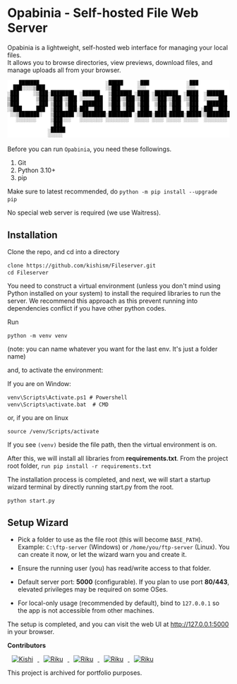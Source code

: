 
# Opabinia - Self-hosted File Web Server

Opabinia is a lightweight, self-hosted web interface for managing your local files.  
It allows you to browse directories, view previews, download files, and manage uploads all from your browser.

![Opabinia Screenshot](opabinia.png)

Before you can run `Opabinia`, you need these followings. 

1) Git 
2) Python 3.10+
3) pip

Make sure to latest recommended, do 
`python -m pip install --upgrade pip`

No special web server is required (we use Waitress).

## Installation

Clone the repo, and cd into a directory

    clone https://github.com/kishism/Fileserver.git
    cd Fileserver

You need to construct a virtual environment (unless you don't mind using Python installed on your system) to install the required libraries to run the server. We recommend this approach as this prevent running into dependencies conflict if you have other python codes.

Run

    python -m venv venv 

(note: you can name whatever you want for the last env. It's just a folder name)

and, to activate the environment:


If you are on Window: 

    venv\Scripts\Activate.ps1 # Powershell
    venv\Scripts\activate.bat  # CMD

or, if you are on linux

    source /venv/Scripts/activate

If you see `(venv)` beside the file path, then the virtual environment is on.

After this, we will install all libraries from **requirements.txt**.
From the project root folder, `run pip install -r requirements.txt`

The installation process is completed, and next, we will start a startup wizard terminal by directly running start.py from the root.

    python start.py

## Setup Wizard

-   Pick a folder to use as the file root (this will become `BASE_PATH`). Example: `C:\ftp-server` (Windows) or `/home/you/ftp-server` (Linux). You can create it now, or let the wizard warn you and create it.
    
-   Ensure the running user (you) has read/write access to that folder.

-   Default server port: **5000** (configurable). If you plan to use port **80/443**, elevated privileges may be required on some OSes.
    
-   For local-only usage (recommended by default), bind to `127.0.0.1` so the app is not accessible from other machines.

The setup is completed, and you can visit the web UI at  http://127.0.0.1:5000 in your browser.

**Contributors**

<div>
  <div>
  <a href="https://github.com/kishism">
    <img src="https://avatars.githubusercontent.com/u/157962042?v=4" width="100" style="margin: 0 10px;" alt="Kishi"/> 
  </a>

  <a href="https://github.com/DazeAkaRiku">
    <img src="https://avatars.githubusercontent.com/u/121934782?v=4" width="100" style="margin: 0 10px;" alt="Riku"/>
  </a>

  <a href="https://github.com/Janica-Max">
    <img src="https://avatars.githubusercontent.com/u/218932649?v=4" width="100" style="margin: 0 10px;" alt="Riku"/>
  </a>

  <a href="https://github.com/Yokkathsoe">
    <img src="https://avatars.githubusercontent.com/u/159621518?v=4" width="100" style="margin: 0 10px;" alt="Riku"/>
  </a>

  <a href="https://github.com/saipanesaing">
    <img src="https://avatars.githubusercontent.com/u/159633689?v=4" width="100" style="margin: 0 10px;" alt="Riku"/>
  </a>
  
</div>

<div>
    <p> This project is archived for portfolio purposes. </p>
</div>
